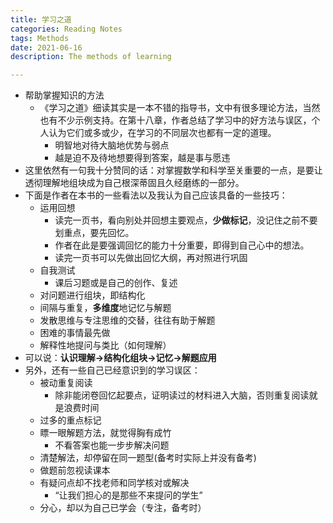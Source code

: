 ```yaml
---
title: 学习之道
categories: Reading Notes
tags: Methods
date: 2021-06-16
description: The methods of learning 

---
```


- 帮助掌握知识的方法
    - 《学习之道》细读其实是一本不错的指导书，文中有很多理论方法，当然也有不少示例支持。在第十八章，作者总结了学习中的好方法与误区，个人认为它们或多或少，在学习的不同层次也都有一定的道理。
        - 明智地对待大脑地优势与弱点
        - 越是迫不及待地想要得到答案，越是事与愿违
- 这里依然有一句我十分赞同的话：对掌握数学和科学至关重要的一点，是要让透彻理解地组块成为自己根深蒂固且久经磨练的一部分。
- 下面是作者在本书的一些看法以及我认为自己应该具备的一些技巧：
    - 运用回想
        - 读完一页书，看向别处并回想主要观点，**少做标记**，没记住之前不要划重点，要先回忆。
        - 作者在此是要强调回忆的能力十分重要，即得到自己心中的想法。
        - 读完一页书可以先做出回忆大纲，再对照进行巩固
    - 自我测试
        - 课后习题或是自己的创作、复述
    - 对问题进行组块，即结构化
    - 间隔与重复，**多维度**地记忆与解题
    - 发散思维与专注思维的交替，往往有助于解题
    - 困难的事情最先做
    - 解释性地提问与类比（如何理解）
- 可以说：**认识理解->结构化组块->记忆->解题应用**
- 另外，还有一些自己已经意识到的学习误区：
    - 被动重复阅读
        - 除非能闭卷回忆起要点，证明读过的材料进入大脑，否则重复阅读就是浪费时间
    - 过多的重点标记
    - 瞟一眼解题方法，就觉得胸有成竹
        - 不看答案也能一步步解决问题
    - 清楚解法，却停留在同一题型(备考时实际上并没有备考)
    - 做题前忽视读课本
    - 有疑问点却不找老师和同学核对或解决
        - “让我们担心的是那些不来提问的学生”
    - 分心，却以为自己已学会（专注，备考时）
